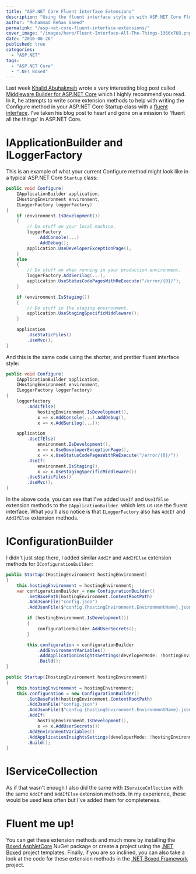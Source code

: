 ```yaml
---
title: "ASP.NET Core Fluent Interface Extensions"
description: "Using the fluent interface style in with ASP.NET Core Fluent Interface Extension methods. Building on top of the work done by Khalid Abuhakmeh."
author: "Muhammad Rehan Saeed"
permalink: "/asp-net-core-fluent-interface-extensions/"
cover_image: "/images/hero/Fluent-Interface-All-The-Things-1366x768.png"
date: "2016-06-26"
published: true
categories:
  - "ASP.NET"
tags:
  - "ASP.NET Core"
  - ".NET Boxed"
---
```


Last week [Khalid Abuhakmeh](http://khalidabuhakmeh.com) wrote a very interesting blog post called [Middleware Builder for ASP.NET Core](http://www.khalidabuhakmeh.com/middlewarebuilder-for-asp-net-core-1-0-rc2#disqus_thread) which I highly recommend you read. In it, he attempts to write some extension methods to help with writing the Configure method in your ASP.NET Core Startup class with a [fluent interface](https://en.wikipedia.org/wiki/Fluent_interface). I've taken his blog post to heart and gone on a mission to 'fluent all the things' in ASP.NET Core.

# IApplicationBuilder and ILoggerFactory

This is an example of what your current Configure method might look like in a typical ASP.NET Core `Startup` class:

```cs
public void Configure(
    IApplicationBuilder application, 
    IHostingEnvironment environment, 
    ILoggerFactory loggerFactory)
{
    if (environment.IsDevelopment())
    {
        // Do stuff on your local machine.
        loggerFactory
            .AddConsole(...)
            .AddDebug();
        application.UseDeveloperExceptionPage();
    }
    else
    {
        // Do stuff on when running in your production environment.
        loggerFactory.AddSerilog(...);
        application.UseStatusCodePagesWithReExecute("/error/{0}/");
    }

    if (environment.IsStaging())
    {
        // Do stuff in the staging environment.
        application.UseStagingSpecificMiddleware(); 
    }

    application
        .UseStaticFiles()
        .UseMvc();
}
```

And this is the same code using the shorter, and prettier fluent interface style:

```cs
public void Configure(
    IApplicationBuilder application, 
    IHostingEnvironment environment, 
    ILoggerFactory loggerFactory)
{
    loggerfactory
        .AddIfElse(
            hostingEnvironment.IsDevelopment(),
            x => x.AddConsole(...).AddDebug(),
            x => x.AddSerilog(...));

    application
        .UseIfElse(
            environment.IsDevelopment(),
            x => x.UseDeveloperExceptionPage(),
            x => x.UseStatusCodePagesWithReExecute("/error/{0}/"))
        .UseIf(
            environment.IsStaging(),
            x => x.UseStagingSpecificMiddleware())
        .UseStaticFiles()
        .UseMvc();
}
```

In the above code, you can see that I've added `UseIf` and `UseIfElse` extension methods to the `IApplicationBuilder`  which lets us use the fluent interface. What you'll also notice is that `ILoggerFactory` also has `AddIf` and `AddIfElse` extension methods.

# IConfigurationBuilder

I didn't just stop there, I added similar `AddIf` and `AddIfElse` extension methods for `IConfigurationBuilder`:

```cs
public Startup(IHostingEnvironment hostingEnvironment)
{
    this.hostingEnvironment = hostingEnvironment;
    var configurationBuilder = new ConfigurationBuilder()
        .SetBasePath(hostingEnvironment.ContentRootPath)
        .AddJsonFile("config.json")
        .AddJsonFile($"config.{hostingEnvironment.EnvironmentName}.json", optional: true);

        if (hostingEnvironment.IsDevelopment())
        {
            configurationBuilder.AddUserSecrets();
        }

        this.configuration = configurationBuilder
            .AddEnvironmentVariables()
            .AddApplicationInsightsSettings(developerMode: !hostingEnvironment.IsProduction())
            .Build();
}

public Startup(IHostingEnvironment hostingEnvironment)
{
    this.hostingEnvironment = hostingEnvironment;
    this.configuration = new ConfigurationBuilder()
        .SetBasePath(hostingEnvironment.ContentRootPath)
        .AddJsonFile("config.json")
        .AddJsonFile($"config.{hostingEnvironment.EnvironmentName}.json", optional: true)
        .AddIf(
            hostingEnvironment.IsDevelopment(),
            x => x.AddUserSecrets())
        .AddEnvironmentVariables()
        .AddApplicationInsightsSettings(developerMode: !hostingEnvironment.IsProduction())
        .Build();
}
```

# IServiceCollection

As if that wasn't enough I also did the same with `IServiceCollection` with the same `AddIf` and `AddIfElse` extension methods. In my experience, these would be used less often but I've added them for completeness.

# Fluent me up!

You can get these extension methods and much more by installing the [Boxed.AspNetCore](https://www.nuget.org/packages/Boxed.AspNetCore) NuGet package or create a project using the [.NET Boxed](https://github.com/Dotnet-Boxed/Templates) project templates. Finally, if you are so inclined, you can also take a look at the code for these extension methods in the [.NET Boxed Framework](https://github.com/Dotnet-Boxed/Framework) project.

